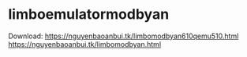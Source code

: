 # limboemulatormodbyan
Download: https://nguyenbaoanbui.tk/limbomodbyan610qemu510.html
https://nguyenbaoanbui.tk/limbomodbyan.html
